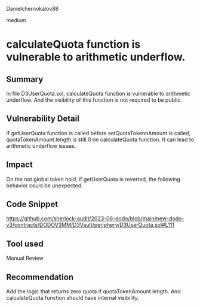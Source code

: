 Danielchernokalov88

medium

# calculateQuota function is vulnerable to arithmetic underflow.

## Summary 
In file D3UserQuota.sol, calculateQuota function is vulnerable to arithmetic underflow. 
And the visibility of this function is not required to be public.

## Vulnerability Detail
If getUserQuota function is called before setQuotaTokennAmount is called, quotaTokenAmount.length is still 0 on calculateQuota function.
It can lead to arithmetic underflow issues.

## Impact
On the not global token hold, if getUserQuota is reverted, the following behavior could be unexpected.

## Code Snippet
https://github.com/sherlock-audit/2023-06-dodo/blob/main/new-dodo-v3/contracts/DODOV3MM/D3Vault/periphery/D3UserQuota.sol#L111

## Tool used
Manual Review

## Recommendation
Add the logic that returns zero quota if quotaTokenAmount.length.
And calculateQuota function should have internal visibility.